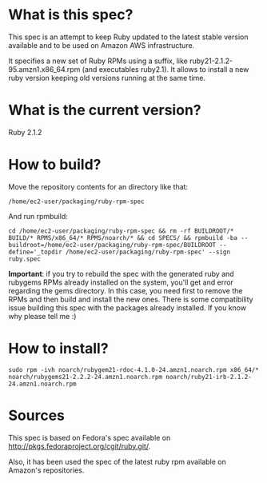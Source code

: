 # What is this spec?

This spec is an attempt to keep Ruby updated to the latest stable version available and to be used on Amazon AWS infrastructure.

It specifies a new set of Ruby RPMs using a suffix, like ruby21-2.1.2-95.amzn1.x86_64.rpm (and executables ruby2.1). It allows to install a new ruby version keeping old versions running at the same time.

# What is the current version?

Ruby 2.1.2

# How to build?

Move the repository contents for an directory like that:

    /home/ec2-user/packaging/ruby-rpm-spec

And run rpmbuild:

    cd /home/ec2-user/packaging/ruby-rpm-spec && rm -rf BUILDROOT/* BUILD/* RPMS/x86_64/* RPMS/noarch/* && cd SPECS/ && rpmbuild -ba --buildroot=/home/ec2-user/packaging/ruby-rpm-spec/BUILDROOT --define='_topdir /home/ec2-user/packaging/ruby-rpm-spec' --sign ruby.spec
    
**Important**: if you try to rebuild the spec with the generated ruby and rubygems RPMs already installed on the system, you'll get and error regarding the gems directory. In this case, you need first to remove the RPMs and then build and install the new ones. There is some compatibility issue building this spec with the packages already installed. If you know why please tell me :)

# How to install?

    sudo rpm -ivh noarch/rubygem21-rdoc-4.1.0-24.amzn1.noarch.rpm x86_64/* noarch/rubygems21-2.2.2-24.amzn1.noarch.rpm noarch/ruby21-irb-2.1.2-24.amzn1.noarch.rpm

# Sources

This spec is based on Fedora's spec available on http://pkgs.fedoraproject.org/cgit/ruby.git/.

Also, it has been used the spec of the latest ruby rpm available on Amazon's repositories.
